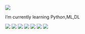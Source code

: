 <img src="https://capsule-render.vercel.app/api?type=wave&color=auto&height=300&section=header&text=Welcome%20&fontSize=90" />



I’m currently learning Python,ML,DL


<img src="https://img.shields.io/badge/Language_Python-006272?style=flat-square&logo=Android&logoColor=white"/>
<img src="https://img.shields.io/badge/OS_Windows, Linux-0078D6?style=flat-square&logo=Android&logoColor=white"/>
<img src="https://img.shields.io/badge/Framework_Tensorflow, Keras, PyTorch-5A17EE?style=flat-square&logo=Android&logoColor=white"/>
<img src="https://img.shields.io/badge/Database_Oracle-83B81A?style=flat-square&logo=Android&logoColor=white"/>
<img src="https://img.shields.io/badge/Development Tool_Colab, Jupyter Notebook, Vscode, sqldeveloper-F01F7A?style=flat-square&logo=Android&logoColor=white"/>
<img src="https://img.shields.io/badge/ETC_Pandas, Numpy, BeautifulSoup, Selenium, Scikit Learn, Scipy-150458?style=flat-square&logo=Android&logoColor=white"/>
<img src="https://img.shields.io/badge/ETC_Statmodels, Matplotlib, Seaborn, Tableau, Flask, Django, Docker, AWS-29A7DF?style=flat-square&logo=Android&logoColor=white"/>

